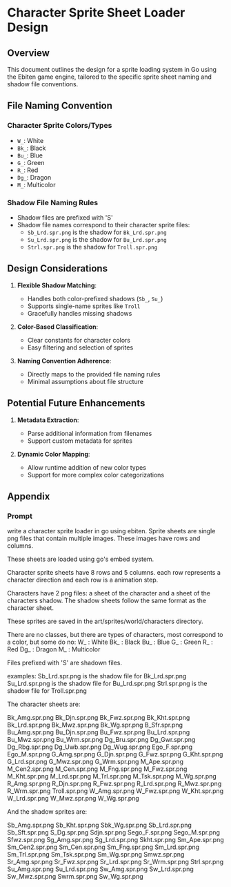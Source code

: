 # Character Sprite Sheet Loader Design

## Overview

This document outlines the design for a sprite loading system in Go using the Ebiten game engine, tailored to the specific sprite sheet naming and shadow file conventions.

## File Naming Convention

### Character Sprite Colors/Types
- `W_`: White
- `Bk_`: Black
- `Bu_`: Blue
- `G_`: Green
- `R_`: Red
- `Dg_`: Dragon
- `M_`: Multicolor

### Shadow File Naming Rules
- Shadow files are prefixed with 'S'
- Shadow file names correspond to their character sprite files:
  - `Sb_Lrd.spr.png` is the shadow for `Bk_Lrd.spr.png`
  - `Su_Lrd.spr.png` is the shadow for `Bu_Lrd.spr.png`
  - `Strl.spr.png` is the shadow for `Troll.spr.png`

## Design Considerations

1. **Flexible Shadow Matching**: 
   - Handles both color-prefixed shadows (`Sb_`, `Su_`) 
   - Supports single-name sprites like `Troll`
   - Gracefully handles missing shadows

2. **Color-Based Classification**: 
   - Clear constants for character colors
   - Easy filtering and selection of sprites

3. **Naming Convention Adherence**:
   - Directly maps to the provided file naming rules
   - Minimal assumptions about file structure

## Potential Future Enhancements

1. **Metadata Extraction**: 
   - Parse additional information from filenames
   - Support custom metadata for sprites

2. **Dynamic Color Mapping**:
   - Allow runtime addition of new color types
   - Support for more complex color categorizations

## Appendix
### Prompt

write a character sprite loader in go using ebiten. Sprite sheets are single png files that contain multiple images. These images have rows and columns. 

These sheets are loaded using go's embed system.

Character sprite sheets have 8 rows and 5 columns. each row represents a character direction and each row is a animation step.

Characters have 2 png files: a sheet of the character and a sheet of the characters shadow. The shadow sheets follow the same format as the character sheet.

These sprites are saved in the art/sprites/world/characters directory.

There are no classes, but there are types of characters, most correspond to a color, but some do no:
W_ : White
Bk_ : Black
Bu_ : Blue
G_ : Green
R_ : Red
Dg_ : Dragon
M_ : Multicolor

Files prefixed with 'S' are shadown files.

examples:
 Sb_Lrd.spr.png is the shadow file for Bk_Lrd.spr.png
 Su_Lrd.spr.png is the shadow file for Bu_Lrd.spr.png
 Strl.spr.png is the shadow file for Troll.spr.png

The character sheets are:

Bk_Amg.spr.png
Bk_Djn.spr.png
Bk_Fwz.spr.png
Bk_Kht.spr.png
Bk_Lrd.spr.png
Bk_Mwz.spr.png
Bk_Wg.spr.png
B_Sfr.spr.png
Bu_Amg.spr.png
Bu_Djn.spr.png
Bu_Fwz.spr.png
Bu_Lrd.spr.png
Bu_Mwz.spr.png
Bu_Wrm.spr.png
Dg_Bru.spr.png
Dg_Gwr.spr.png
Dg_Rbg.spr.png
Dg_Uwb.spr.png
Dg_Wug.spr.png
Ego_F.spr.png
Ego_M.spr.png
G_Amg.spr.png
G_Djn.spr.png
G_Fwz.spr.png
G_Kht.spr.png
G_Lrd.spr.png
G_Mwz.spr.png
G_Wrm.spr.png
M_Ape.spr.png
M_Cen2.spr.png
M_Cen.spr.png
M_Fng.spr.png
M_Fwz.spr.png
M_Kht.spr.png
M_Lrd.spr.png
M_Trl.spr.png
M_Tsk.spr.png
M_Wg.spr.png
R_Amg.spr.png
R_Djn.spr.png
R_Fwz.spr.png
R_Lrd.spr.png
R_Mwz.spr.png
R_Wrm.spr.png
Troll.spr.png
W_Amg.spr.png
W_Fwz.spr.png
W_Kht.spr.png
W_Lrd.spr.png
W_Mwz.spr.png
W_Wg.spr.png

And the shadow sprites are:

Sb_Amg.spr.png
Sb_Kht.spr.png
Sbk_Wg.spr.png
Sb_Lrd.spr.png
Sb_Sft.spr.png
S_Dg.spr.png
Sdjn.spr.png
Sego_F.spr.png
Sego_M.spr.png
Sfwz.spr.png
Sg_Amg.spr.png
Sg_Lrd.spr.png
Skht.spr.png
Sm_Ape.spr.png
Sm_Cen2.spr.png
Sm_Cen.spr.png
Sm_Fng.spr.png
Sm_Lrd.spr.png
Sm_Trl.spr.png
Sm_Tsk.spr.png
Sm_Wg.spr.png
Smwz.spr.png
Sr_Amg.spr.png
Sr_Fwz.spr.png
Sr_Lrd.spr.png
Sr_Wrm.spr.png
Strl.spr.png
Su_Amg.spr.png
Su_Lrd.spr.png
Sw_Amg.spr.png
Sw_Lrd.spr.png
Sw_Mwz.spr.png
Swrm.spr.png
Sw_Wg.spr.png

